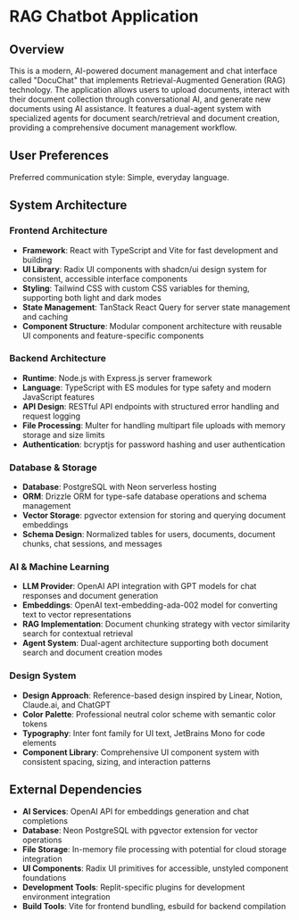 # RAG Chatbot Application

## Overview

This is a modern, AI-powered document management and chat interface called "DocuChat" that implements Retrieval-Augmented Generation (RAG) technology. The application allows users to upload documents, interact with their document collection through conversational AI, and generate new documents using AI assistance. It features a dual-agent system with specialized agents for document search/retrieval and document creation, providing a comprehensive document management workflow.

## User Preferences

Preferred communication style: Simple, everyday language.

## System Architecture

### Frontend Architecture
- **Framework**: React with TypeScript and Vite for fast development and building
- **UI Library**: Radix UI components with shadcn/ui design system for consistent, accessible interface components
- **Styling**: Tailwind CSS with custom CSS variables for theming, supporting both light and dark modes
- **State Management**: TanStack React Query for server state management and caching
- **Component Structure**: Modular component architecture with reusable UI components and feature-specific components

### Backend Architecture
- **Runtime**: Node.js with Express.js server framework
- **Language**: TypeScript with ES modules for type safety and modern JavaScript features
- **API Design**: RESTful API endpoints with structured error handling and request logging
- **File Processing**: Multer for handling multipart file uploads with memory storage and size limits
- **Authentication**: bcryptjs for password hashing and user authentication

### Database & Storage
- **Database**: PostgreSQL with Neon serverless hosting
- **ORM**: Drizzle ORM for type-safe database operations and schema management
- **Vector Storage**: pgvector extension for storing and querying document embeddings
- **Schema Design**: Normalized tables for users, documents, document chunks, chat sessions, and messages

### AI & Machine Learning
- **LLM Provider**: OpenAI API integration with GPT models for chat responses and document generation
- **Embeddings**: OpenAI text-embedding-ada-002 model for converting text to vector representations
- **RAG Implementation**: Document chunking strategy with vector similarity search for contextual retrieval
- **Agent System**: Dual-agent architecture supporting both document search and document creation modes

### Design System
- **Design Approach**: Reference-based design inspired by Linear, Notion, Claude.ai, and ChatGPT
- **Color Palette**: Professional neutral color scheme with semantic color tokens
- **Typography**: Inter font family for UI text, JetBrains Mono for code elements
- **Component Library**: Comprehensive UI component system with consistent spacing, sizing, and interaction patterns

## External Dependencies

- **AI Services**: OpenAI API for embeddings generation and chat completions
- **Database**: Neon PostgreSQL with pgvector extension for vector operations
- **File Storage**: In-memory file processing with potential for cloud storage integration
- **UI Components**: Radix UI primitives for accessible, unstyled component foundations
- **Development Tools**: Replit-specific plugins for development environment integration
- **Build Tools**: Vite for frontend bundling, esbuild for backend compilation